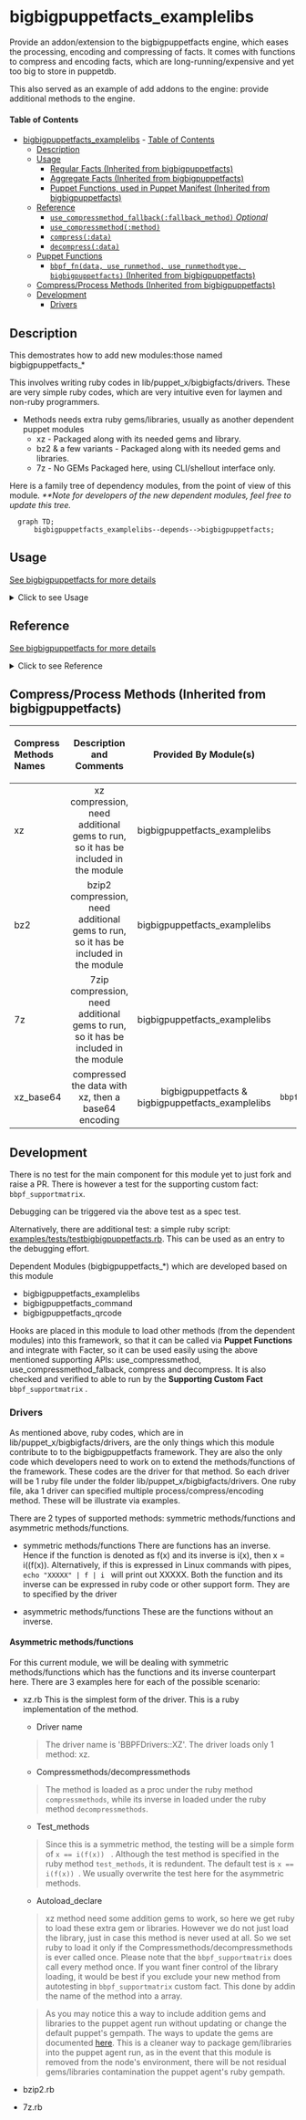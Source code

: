 
# bigbigpuppetfacts_examplelibs

Provide an addon/extension to the bigbigpuppetfacts engine, which eases the processing, encoding and compressing of facts. It comes
with functions to compress and encoding facts, which are long-running/expensive and
yet too big to store in puppetdb.

This also served as an example of add addons to the engine: provide additional methods
to the engine.


#### Table of Contents

- [bigbigpuppetfacts_examplelibs](#bigbigpuppetfacts_examplelibs)
      - [Table of Contents](#table-of-contents)
  - [Description](#description)
  - [Usage](#usage)
    - [Regular Facts (Inherited from bigbigpuppetfacts)](#regular-facts-inherited-from-bigbigpuppetfacts)
    - [Aggregate Facts (Inherited from bigbigpuppetfacts)](#aggregate-facts-inherited-from-bigbigpuppetfacts)
    - [Puppet Functions, used in Puppet Manifest  (Inherited from bigbigpuppetfacts)](#puppet-functions-used-in-puppet-manifest--inherited-from-bigbigpuppetfacts)
  - [Reference](#reference)
    - [`use_compressmethod_fallback(:fallback_method)` *Optional*](#use_compressmethod_fallbackfallback_method-optional)
    - [`use_compressmethod(:method)`](#use_compressmethodmethod)
    - [`compress(:data)`](#compressdata)
    - [`decompress(:data)`](#decompressdata)
  - [Puppet Functions](#puppet-functions)
    - [`bbpf_fn(data, use_runmethod, use_runmethodtype, bigbigpuppetfacts)` (Inherited from bigbigpuppetfacts)](#bbpf_fndata-use_runmethod-use_runmethodtype-bigbigpuppetfacts-inherited-from-bigbigpuppetfacts)
  - [Compress/Process Methods (Inherited from bigbigpuppetfacts)](#compressprocess-methods-inherited-from-bigbigpuppetfacts)
  - [Development](#development)
    - [Drivers](#drivers)

## Description

This demostrates how to add new modules:those named bigbigpuppetfacts_*

This involves writing ruby codes in lib/puppet_x/bigbigfacts/drivers. These are very simple ruby codes, which are very intuitive even for laymen and non-ruby programmers.


* Methods needs extra ruby gems/libraries, usually as another dependent puppet modules
  * xz - Packaged along with its needed gems and library.
  * bz2 & a few variants - Packaged along with its needed gems and libraries.
  * 7z - No GEMs Packaged here, using CLI/shellout interface only.




Here is a family tree of dependency modules, from the point of view of this module.
_**Note for developers of the new dependent modules, feel free to update this tree._

```mermaid
  graph TD;
      bigbigpuppetfacts_examplelibs--depends-->bigbigpuppetfacts;
```

## Usage

[ See bigbigpuppetfacts for more details]( https://github.com/sooyean-hoo/bigbigpuppetfacts_/blob/4publicversion/README.md#usage )
<details>
<summary>Click to see Usage </summary>

### Regular Facts (Inherited from bigbigpuppetfacts)

```ruby
require 'facter/util/bigbigpuppetfacts'

Facter.add(:verybigfact) do
  use_compressmethod_fallback 'plain'
  use_compressmethod 'xz_base64'

  setcode do
    compress('This is an expensive value')
  end
end

## This tries to work on the String 'This is an expensive value'. It compresses the
## data using 'xz' method, then followed up with 'base64'. The result of this operation
## is then set as the value of the fact with the name 'verybigfact'.
##
## In the event of failure during the pre-check when the 'use_compressmethod' is called
## to set the desired compress method, the fallback method, plain, will be used instead.
##
##


```

### Aggregate Facts (Inherited from bigbigpuppetfacts)

```ruby
require 'facter/util/bigbigpuppetfacts'

Facter.add(:aggregate_verybigfact, :type => :aggregate) do
  use_compressmethod_fallback 'plain'
  use_compressmethod 'xz_base64'

  chunk(:ex1) do
    interfaces = {}
    interfaces[:ex1]=compress('This is an expensive value,1 compressed by xz, then
    encoded by base64')
    interfaces
  end

  chunk(:ex2) do
    interfaces = {}
    interfaces[:ex2]=compress('This is an expensive value2, compressed by xz, then
    encoded by base64 ')
    interfaces
  end

  use_compressmethod 'plain'

  chunk(:ex1_plain) do
    interfaces = {}
    interfaces[:ex1_plain]=compress('This is an expensive value2, uncompressed and
    in plain')
    interfaces
  end

end


```
### Puppet Functions, used in Puppet Manifest  (Inherited from bigbigpuppetfacts)

   - As part of the Puppet Manifest:
   ```bash
      bbpf_fn('aaaaaa', 'base64') => 'YWFhYWFh'
      bbpf_fn('aaaaaa', 'base64') => 'aaaaaa'
      'aaaaaa'.bbpf_fn('base64') => 'YWFhYWFh'
      '0000'.bbpf_fn('base64').bbpf_fn('base64','reverse') => '0000' # This encodes, then decodes by base644
      '0000'.bbpf_fn('xz_base64') => 'LJzBH7bzfQEAAAAABFla'
      '0000'.bbpf_fn('xz_base64').bbpf_fn('xz_base64','reverse') => '0000'
      'bbbb'.bbpf_fn('plain')  => 'bbbb'
  ```
  - At bash prompt:
  ```bash
      sudo -E /opt/puppetlabs/bin/puppet apply -e "notice( 'aaaaaa'.bbpf_fn('base64'))"  --modulepath=`sudo /opt/puppetlabs/bin/puppet config print vardir`/../
      sudo -E /opt/puppetlabs/bin/puppet apply -e "notice( 'aaaaa'.bbpf_fn('base64').bbpf_fn('base64','reverse'))"  --modulepath=`sudo /opt/puppetlabs/bin/puppet config print vardir`/../
      sudo -E /opt/puppetlabs/bin/puppet apply -e "notice( bbpf_fn('aaaaaa', 'base64'))"  --modulepath=`sudo /opt/puppetlabs/bin/puppet config print vardir`/../
      sudo -E /opt/puppetlabs/bin/puppet apply -e "notify{ bbpf_fn('aaaaaa', 'base64'):}"  --modulepath=`sudo /opt/puppetlabs/bin/puppet config print vardir`/../
  ```
</details>


## Reference

[ See bigbigpuppetfacts for more details](https://github.com/sooyean-hoo/bigbigpuppetfacts_/blob/4publicversion/README.md#reference)
<details>
<summary>Click to see Reference  </summary>

This module adds the following method which is accessible if you are creating custom facts. Note that each fact should contain:

```ruby
require 'facter/util/bigbigpuppetfacts'
```

To ensure that the methods are available when running Facter.

### `use_compressmethod_fallback(:fallback_method)` *Optional*

When the 'use_compressmethod' is called, it superceded the method/method-chain to be used as the fallback method/method-chain when the desired method/method-chain's pre-check failed

### `use_compressmethod(:method)`

Set the desired compress method and run a pre-check on the method to determine its validity.

### `compress(:data)`

data to compress/encode/process

### `decompress(:data)`

data to decompress/decode/deprocess

## Puppet Functions

### `bbpf_fn(data, use_runmethod, use_runmethodtype, bigbigpuppetfacts)`

This exposes the compress/processing/encoding method as Puppet Custom Functions. The compress/processing/encoding methods can be implemented by ruby codes, shell scripts or loaded from addon modules.

`data`: data to be compress/encode/process-ed

`use_runmethod`: Name of the method/method-chain to use for the processing/encoding. Any of the following methods/method-chains:
  - `plain`
  - `base64`
  - `gz`
  - method-chain e.g. `gz_base64`
  - more methods can be added via other bigbigpuppetfacts_* modules

`use_runmethodtype` *Optional* : There are 2 directions for the methods/method-chains: forward or backward. Any of the following units:

  - `run` - forward
  - `reverse` - backward
  - `compress` - forward
  - `decompress` - backward
  - `encode` - forward
  - `decode` - backward

`info` *Optional* : Extra Data Hash which can be used to provide additional settings to the method/method-chain.

</details>

## Compress/Process Methods (Inherited from bigbigpuppetfacts)

| Compress Methods Names | Description and Comments | Provided By Module(s) | Puppet function Example | Ruby Example (in Custom Facts ), before calling `compress('data_to_compress')` or `decompress('data_to_compress')` |
| :--------------------- | :--: | :-------------------: | :---------------------: | :--------------------------------------------: |
| xz |  xz compression, need additional gems to run, so it has be included in the module  | bigbigpuppetfacts_examplelibs | `bbpf_fn('data_to_compress','xz')` |  `use_compressmethod 'xz' ` |
| bz2 |  bzip2 compression, need additional gems to run, so it has be included in the module  | bigbigpuppetfacts_examplelibs | `bbpf_fn('data_to_compress','bz2)` |  `use_compressmethod 'bz2' ` |
| 7z |  7zip compression, need additional gems to run, so it has be included in the module  | bigbigpuppetfacts_examplelibs | `bbpf_fn('data_to_compress','bz2)` |  `use_compressmethod 'bz2' ` |
| xz_base64 |  compressed the data with xz, then a base64 encoding | bigbigpuppetfacts & bigbigpuppetfacts_examplelibs | `bbpf_fn('data_to_compress','xz_base64')` |  `use_compressmethod 'xz_base64' ` |







## Development

There is no test for the main component for this module yet to just fork and raise a PR.
There is however a test for the supporting custom fact: `bbpf_supportmatrix`.

Debugging can be triggered via the above test as a spec test.

Alternatively, there are additional test: a simple ruby script: [examples/tests/testbigbigpuppetfacts.rb](examples/tests/testbigbigpuppetfacts.rb). This can be used as an entry to the debugging effort.

Dependent Modules (bigbigpuppetfacts_*) which are developed based on this module
- bigbigpuppetfacts_examplelibs
- bigbigpuppetfacts_command
- bigbigpuppetfacts_qrcode

Hooks are placed in this module to load other methods (from the dependent modules) into this framework, so that it can be called via __Puppet Functions__ and integrate with Facter, so it can be used easily using the above mentioned supporting APIs: use_compressmethod, use_compressmethod_falback, compress and decompress. It is also checked and verified to able to run by the __Supporting Custom Fact__ `bbpf_supportmatrix` .

### Drivers
As mentioned above, ruby codes, which are in lib/puppet_x/bigbigfacts/drivers, are the only things which this module contribute to to the bigbigpuppetfacts framework. They are also the only code which developers need to work on to extend the methods/functions of the framework.
These codes are the driver for that method. So each driver will be 1 ruby file under the folder lib/puppet_x/bigbigfacts/drivers. One ruby file, aka 1 driver can specified multiple process/compress/encoding method.
These will be illustrate via examples.

There are 2 types of supported methods: symmetric methods/functions and asymmetric methods/functions.

- symmetric methods/functions
  There are functions has an inverse. Hence if the function is denoted as f(x) and its inverse is i(x), then x = i((f(x)). Alternatively, if this is expressed in Linux commands with pipes,
  `echo "XXXXX" | f | i ` will print out XXXXX. Both the function and its inverse can be expressed in ruby code or other support form. They are to specified by the driver

- asymmetric methods/functions
	These are the functions without an inverse.

#### Asymmetric methods/functions
For this current module, we will be dealing with symmetric methods/functions which has the functions and its inverse counterpart here.
There are 3 examples here for each of the possible scenario:

- xz.rb
  This is the simplest form of the driver. This is a ruby implementation of the method.

  - Driver name
  > The driver name is 'BBPFDrivers::XZ'. The driver loads only 1 method: xz.

  - Compressmethods/decompressmethods
  >The method is loaded as a proc under the ruby method `compressmethods`, while its inverse in loaded under the ruby method `decompressmethods`.

  - Test_methods
  > Since this is a symmetric method, the testing will be a simple form of `x == i(f(x)) ` . Although the test method is specified in the ruby method `test_methods`, it is redundent. The default test is `x == i(f(x)) `. We usually overwrite the test here for the asymmetric methods.

  - Autoload_declare
  > xz method need some addition gems to work, so here we get ruby to load these extra gem or libraries. However we do not just load the library, just in case this method is never used at all. So we set ruby to load it only if the Compressmethods/decompressmethods is ever called once. Please note that the `bbpf_supportmatrix` does call every method once. If you want finer control of the library loading, it would be best if you exclude your new method from autotesting in `bbpf_supportmatrix` custom fact. This done by addin the name of the method into a array.

  > As you may notice this a way to include addition gems and libraries to the puppet agent run without updating or change the default puppet's gempath. The ways to update the gems are documented [here](README_update.md). This is a cleaner way to package gem/libraries into the puppet agent run, as in the event that this module is removed from the node's environment, there will be not residual gems/libraries contamination the puppet agent's ruby gempath.


- bzip2.rb

- 7z.rb

